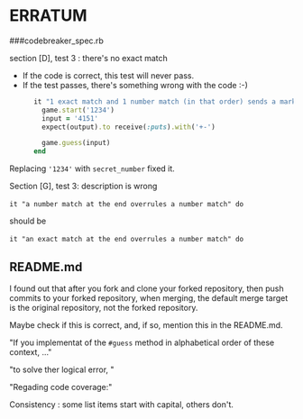 # ERRATUM

###codebreaker_spec.rb

 section [D], test 3 :  there's no exact match

- If the code is correct, this test will never pass.
- If the test passes, there's something wrong with the code :-)

```ruby
      it "1 exact match and 1 number match (in that order) sends a mark with '+-'" do
        game.start('1234')
        input = '4151'
        expect(output).to receive(:puts).with('+-')

        game.guess(input)
      end
```

Replacing `'1234'` with `secret_number` fixed it.

Section [G], test 3: description is wrong

​      `it "a number match at the end overrules a number match" do`

should be 

​      `it "an exact match at the end overrules a number match" do`





## README.md

I found out that after you fork and clone your forked repository, then push commits to your forked repository, when merging, the default merge target is the original repository, not the forked repository.

Maybe check if this is correct, and, if so, mention this in the README.md.



"If you implementat of the `#guess` method in alphabetical order of these context, ..."

"to solve ther logical error, "

"Regading code coverage:"

Consistency : some list items start with capital, others don't.